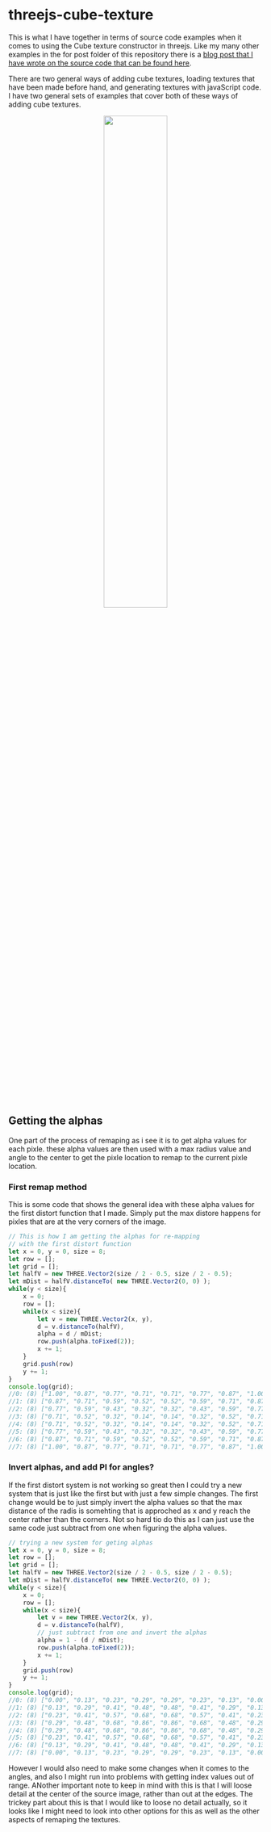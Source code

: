 # threejs-cube-texture

This is what I have together in terms of source code examples when it comes to using the Cube texture constructor in threejs. Like my many other examples in the for post folder of this repository there is a [blog post that I have wrote on the source code that can be found here](https://dustinpfister.github.io/2018/04/22/threejs-cube-texture/).

There are two general ways of adding cube textures, loading textures that have been made before hand, and generating textures with javaScript code. I have two general sets of examples that cover both of these ways of adding cube textures.

<div align="center">
      <a href="https://www.youtube.com/watch?v=-O8fEADJddg">
         <img src="https://img.youtube.com/vi/-O8fEADJddg/0.jpg" style="width:50%;">
      </a>
</div>

## Getting the alphas

One part of the process of remaping as i see it is to get alpha values for each pixle. these alpha values are then used with a max radius value and angle to the center to get the pixle location to remap to the current pixle location.

### First remap method

This is some code that shows the general idea with these alpha values for the first distort function that I made. Simply put the max distore happens for pixles that are at the very corners of the image.

```js
// This is how I am getting the alphas for re-mapping
// with the first distort function
let x = 0, y = 0, size = 8;
let row = [];
let grid = [];
let halfV = new THREE.Vector2(size / 2 - 0.5, size / 2 - 0.5);
let mDist = halfV.distanceTo( new THREE.Vector2(0, 0) );
while(y < size){
    x = 0;
    row = [];
    while(x < size){
        let v = new THREE.Vector2(x, y),
        d = v.distanceTo(halfV),
        alpha = d / mDist;
        row.push(alpha.toFixed(2));
        x += 1;
    }
    grid.push(row)
    y += 1;
}
console.log(grid);
//0: (8) ["1.00", "0.87", "0.77", "0.71", "0.71", "0.77", "0.87", "1.00"]
//1: (8) ["0.87", "0.71", "0.59", "0.52", "0.52", "0.59", "0.71", "0.87"]
//2: (8) ["0.77", "0.59", "0.43", "0.32", "0.32", "0.43", "0.59", "0.77"]
//3: (8) ["0.71", "0.52", "0.32", "0.14", "0.14", "0.32", "0.52", "0.71"]
//4: (8) ["0.71", "0.52", "0.32", "0.14", "0.14", "0.32", "0.52", "0.71"]
//5: (8) ["0.77", "0.59", "0.43", "0.32", "0.32", "0.43", "0.59", "0.77"]
//6: (8) ["0.87", "0.71", "0.59", "0.52", "0.52", "0.59", "0.71", "0.87"]
//7: (8) ["1.00", "0.87", "0.77", "0.71", "0.71", "0.77", "0.87", "1.00"]
```

### Invert alphas, and add PI for angles?

If the first distort system is not working so great then I could try a new system that is just like the first but with just a few simple changes. The first change would be to just simply invert the alpha values so that the max distance of the radis is somehting that is approched as x and y reach the center rather than the corners. Not so hard tio do this as I can just use the same code just subtract from one when figuring the alpha values.

```js
// trying a new system for geting alphas
let x = 0, y = 0, size = 8;
let row = [];
let grid = [];
let halfV = new THREE.Vector2(size / 2 - 0.5, size / 2 - 0.5);
let mDist = halfV.distanceTo( new THREE.Vector2(0, 0) );
while(y < size){
    x = 0;
    row = [];
    while(x < size){
        let v = new THREE.Vector2(x, y),
        d = v.distanceTo(halfV),
        // just subtract from one and invert the alphas
        alpha = 1 - (d / mDist);
        row.push(alpha.toFixed(2));
        x += 1;
    }
    grid.push(row)
    y += 1;
}
console.log(grid);
//0: (8) ["0.00", "0.13", "0.23", "0.29", "0.29", "0.23", "0.13", "0.00"]
//1: (8) ["0.13", "0.29", "0.41", "0.48", "0.48", "0.41", "0.29", "0.13"]
//2: (8) ["0.23", "0.41", "0.57", "0.68", "0.68", "0.57", "0.41", "0.23"]
//3: (8) ["0.29", "0.48", "0.68", "0.86", "0.86", "0.68", "0.48", "0.29"]
//4: (8) ["0.29", "0.48", "0.68", "0.86", "0.86", "0.68", "0.48", "0.29"]
//5: (8) ["0.23", "0.41", "0.57", "0.68", "0.68", "0.57", "0.41", "0.23"]
//6: (8) ["0.13", "0.29", "0.41", "0.48", "0.48", "0.41", "0.29", "0.13"]
//7: (8) ["0.00", "0.13", "0.23", "0.29", "0.29", "0.23", "0.13", "0.00"]
```

However I would also need to make some changes when it comes to the angles, and also I might run into problems with getting index values out of range. ANother important note to keep in mind with this is that I will loose detail at the center of the source image, rather than out at the edges. The trickey part about this is that I would like to loose no detail actually, so it looks like I might need to look into other options for this as well as the other aspects of remaping the textures.
